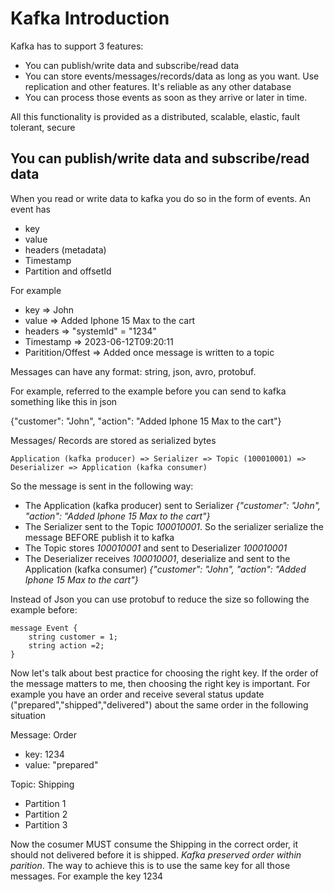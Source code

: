 # Kafka Introduction

Kafka has to support 3 features:

 * You can publish/write data and subscribe/read data
 * You can store events/messages/records/data as long as you want. Use replication and other features. It's reliable as any other database
 * You can process those events as soon as they arrive or later in time. 

All this functionality is provided as a distributed, scalable, elastic, fault tolerant, secure

## You can publish/write data and subscribe/read data

When you read or write data to kafka you do so in the form of events. An event has

 * key
 * value
 * headers (metadata)
 * Timestamp
 * Partition and offsetId

For example 

 * key => John
 * value => Added Iphone 15 Max to the cart
 * headers => "systemId" = "1234"
 * Timestamp => 2023-06-12T09:20:11
 * Paritition/Offest => Added once message is written to a topic

Messages can have any format: string, json, avro, protobuf. 

For example, referred to the example before you can send to kafka something like this in json

{"customer": "John", "action": "Added Iphone 15 Max to the cart"}

Messages/ Records are stored as serialized bytes 

    Application (kafka producer) => Serializer => Topic (100010001) => Deserializer => Application (kafka consumer)


So the message is sent in the following way:

 * The Application (kafka producer) sent to Serializer *{"customer": "John", "action": "Added Iphone 15 Max to the cart"}*
 * The Serializer sent to the Topic *100010001*. So the serializer serialize the message BEFORE publish it to kafka
 * The Topic stores *100010001* and sent to Deserializer *100010001*
 * The Deserializer receives *100010001*, deserialize and sent to the Application (kafka consumer) *{"customer": "John", "action": "Added Iphone 15 Max to the cart"}*

Instead of Json you can use protobuf to reduce the size so following the example before:

    message Event {
        string customer = 1;
        string action =2;
    }

Now let's talk about best practice for choosing the right key. If the order of the message matters to me, then choosing the right key is important. 
For example you have an order and receive several status update ("prepared","shipped","delivered") about the same order in the following situation

Message: Order
 * key: 1234
 * value: "prepared"

Topic: Shipping
 * Partition 1
 * Partition 2
 * Partition 3

Now the cosumer MUST consume the Shipping in the correct order, it should not delivered before it is shipped. *Kafka preserved order within parition*. The way to achieve this is to use the same key for all those messages. For example the key 1234